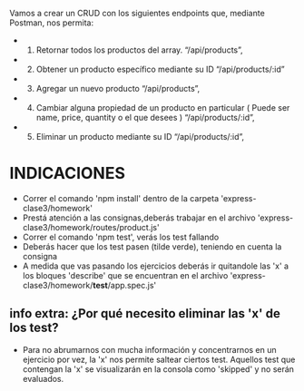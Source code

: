 Vamos a crear un CRUD con los siguientes endpoints que, mediante Postman, nos permita:

- 1. Retornar todos los productos del array. “/api/products”,
- 2. Obtener un producto específico mediante su ID “/api/products/:id”
- 3. Agregar un nuevo producto “/api/products”,
- 4. Cambiar alguna propiedad de un producto en particular ( Puede ser name, price, quantity o el que desees ) “/api/products/:id”,
- 5. Eliminar un producto mediante su ID “/api/products/:id”,


# INDICACIONES 
- Correr el comando 'npm install' dentro de la carpeta 'express-clase3/homework'
- Prestá atención a las consignas,deberás trabajar en el archivo 'express-clase3/homework/routes/product.js'
- Correr el comando 'npm test', verás los test fallando
- Deberás hacer que los test pasen (tilde verde), teniendo en cuenta la consigna
- A medida que vas pasando los ejercicios deberás ir quitandole las 'x' a los bloques 'describe' que se encuentran en el archivo 'express-clase3/homework/__test__/app.spec.js'

## info extra: ¿Por qué necesito eliminar las 'x' de los test?
- Para no abrumarnos con mucha información y concentrarnos en un ejercicio por vez, la 'x' nos permite saltear ciertos test. Aquellos test que contengan la 'x' se visualizarán en la consola como 'skipped' y no serán evaluados.